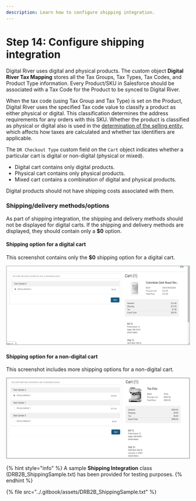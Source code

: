 ```yaml
---
description: Learn how to configure shipping integration.
---
```


# Step 14: Configure shipping integration

Digital River uses digital and physical products. The custom object **Digital River Tax Mapping** stores all the Tax Groups, Tax Types, Tax Codes, and Product Type information. Every Product/SKU in Salesforce should be associated with a Tax Code for the Product to be synced to Digital River.&#x20;

When the tax code (using Tax Group and Tax Type) is set on the Product, Digital River uses the specified Tax code value to classify a product as either physical or digital. This classification determines the address requirements for any orders with this SKU. Whether the product is classified as physical or digital also is used in the [determination of the selling entity](https://docs.digitalriver.com/digital-river-api/integration-options/checkouts/creating-checkouts/selling-entities#how-selling-entities-are-assigned), which affects how taxes are calculated and whether tax identifiers are applicable.

The `DR Checkout Type` custom field on the `Cart` object indicates whether a particular cart is digital or non-digital (physical or mixed).

* Digital cart contains only digital products.
* Physical cart contains only physical products.
* Mixed cart contains a combination of digital and physical products.

Digital products should not have shipping costs associated with them.

### Shipping/delivery methods/options

As part of shipping integration, the shipping and delivery methods should not be displayed for digital carts. If the shipping and delivery methods are displayed, they should contain only a **$0** option.

#### Shipping option for a digital cart

This screenshot contains only the **$0** shipping option for a digital cart.

![](<../.gitbook/assets/Digital cart shipping option.png>)

#### Shipping option for a non-digital cart

This screenshot includes more shipping options for a non-digital cart.

![](<../.gitbook/assets/Non-digital shipping option.png>)

{% hint style="info" %}
A sample **Shipping Integration** class (DRB2B\_ShippingSample.txt) has been provided for testing purposes.&#x20;
{% endhint %}

{% file src="../.gitbook/assets/DRB2B_ShippingSample.txt" %}
